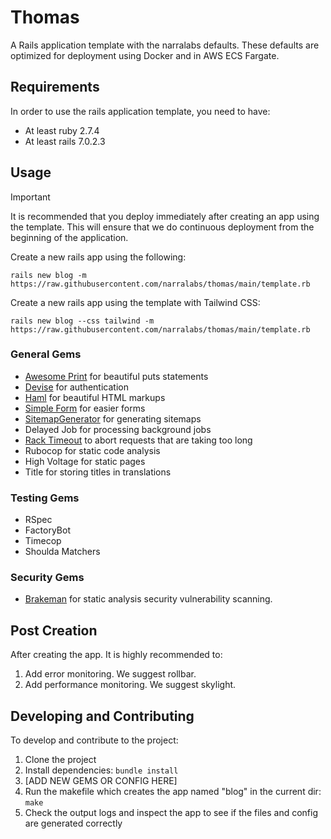 # Thomas

A Rails application template with the narralabs defaults. These defaults are optimized for deployment using Docker and in AWS ECS Fargate.

## Requirements

In order to use the rails application template, you need to have:

- At least ruby 2.7.4
- At least rails 7.0.2.3

## Usage

> [!IMPORTANT]
> It is recommended that you deploy immediately after creating an app using the template.  This will ensure that we do continuous deployment from the beginning of the application.

Create a new rails app using the following:

```
rails new blog -m https://raw.githubusercontent.com/narralabs/thomas/main/template.rb
```

Create a new rails app using the template with Tailwind CSS:

```
rails new blog --css tailwind -m https://raw.githubusercontent.com/narralabs/thomas/main/template.rb
```

### General Gems

- [Awesome Print](https://github.com/awesome-print/awesome_print) for beautiful puts statements
- [Devise](https://github.com/heartcombo/devise) for authentication
- [Haml](https://github.com/haml/haml-rails) for beautiful HTML markups
- [Simple Form](https://github.com/heartcombo/simple_form) for easier forms
- [SitemapGenerator](https://github.com/kjvarga/sitemap_generator) for generating sitemaps
- Delayed Job for processing background jobs
- [Rack Timeout](https://github.com/zombocom/rack-timeout) to abort requests that are taking too long
- Rubocop for static code analysis
- High Voltage for static pages
- Title for storing titles in translations

### Testing Gems

- RSpec
- FactoryBot
- Timecop
- Shoulda Matchers

### Security Gems

- [Brakeman](https://github.com/presidentbeef/brakeman) for static analysis security vulnerability scanning.

## Post Creation

After creating the app. It is highly recommended to:

1. Add error monitoring. We suggest rollbar.
2. Add performance monitoring. We suggest skylight.

## Developing and Contributing

To develop and contribute to the project:

1. Clone the project
2. Install dependencies: `bundle install`
3. [ADD NEW GEMS OR CONFIG HERE]
4. Run the makefile which creates the app named "blog" in the current dir: `make`
5. Check the output logs and inspect the app to see if the files and config are generated correctly
